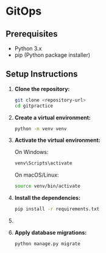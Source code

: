 # GitOps

## Prerequisites

- Python 3.x
- pip (Python package installer)

## Setup Instructions

1. **Clone the repository:**
   ```sh
   git clone <repository-url>
   cd gitpractice

2.  **Create a virtual environment:**
    ```sh
    python -m venv venv
    ```
3. **Activate the virtual environment:**

    On Windows:
    ```sh
    venv\Scripts\activate
    ```

    On macOS/Linux:
    ```sh
    source venv/bin/activate
    ```

4. **Install the dependencies:**
    ```sh
    pip install -r requirements.txt
    ```

5.

5. **Apply database migrations:**
    ```sh
    python manage.py migrate
    ```
